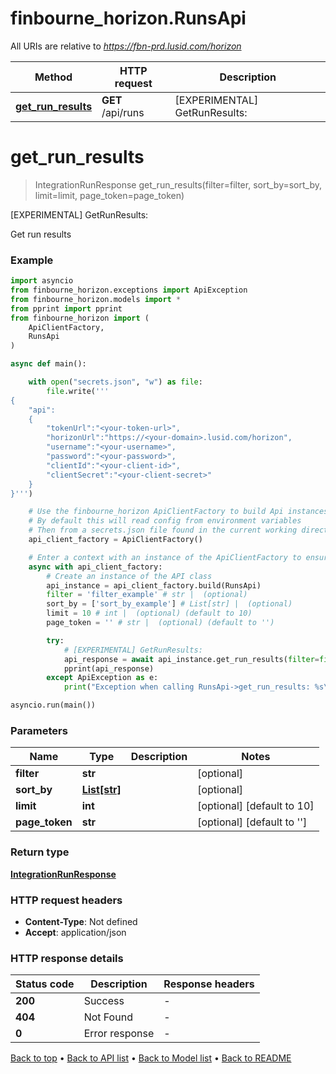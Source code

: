 # finbourne_horizon.RunsApi

All URIs are relative to *https://fbn-prd.lusid.com/horizon*

Method | HTTP request | Description
------------- | ------------- | -------------
[**get_run_results**](RunsApi.md#get_run_results) | **GET** /api/runs | [EXPERIMENTAL] GetRunResults: 


# **get_run_results**
> IntegrationRunResponse get_run_results(filter=filter, sort_by=sort_by, limit=limit, page_token=page_token)

[EXPERIMENTAL] GetRunResults: 

Get run results

### Example

```python
import asyncio
from finbourne_horizon.exceptions import ApiException
from finbourne_horizon.models import *
from pprint import pprint
from finbourne_horizon import (
    ApiClientFactory,
    RunsApi
)

async def main():

    with open("secrets.json", "w") as file:
        file.write('''
{
    "api":
    {
        "tokenUrl":"<your-token-url>",
        "horizonUrl":"https://<your-domain>.lusid.com/horizon",
        "username":"<your-username>",
        "password":"<your-password>",
        "clientId":"<your-client-id>",
        "clientSecret":"<your-client-secret>"
    }
}''')

    # Use the finbourne_horizon ApiClientFactory to build Api instances with a configured api client
    # By default this will read config from environment variables
    # Then from a secrets.json file found in the current working directory
    api_client_factory = ApiClientFactory()

    # Enter a context with an instance of the ApiClientFactory to ensure the connection pool is closed after use
    async with api_client_factory:
        # Create an instance of the API class
        api_instance = api_client_factory.build(RunsApi)
        filter = 'filter_example' # str |  (optional)
        sort_by = ['sort_by_example'] # List[str] |  (optional)
        limit = 10 # int |  (optional) (default to 10)
        page_token = '' # str |  (optional) (default to '')

        try:
            # [EXPERIMENTAL] GetRunResults: 
            api_response = await api_instance.get_run_results(filter=filter, sort_by=sort_by, limit=limit, page_token=page_token)
            pprint(api_response)
        except ApiException as e:
            print("Exception when calling RunsApi->get_run_results: %s\n" % e)

asyncio.run(main())
```

### Parameters

Name | Type | Description  | Notes
------------- | ------------- | ------------- | -------------
 **filter** | **str**|  | [optional] 
 **sort_by** | [**List[str]**](str.md)|  | [optional] 
 **limit** | **int**|  | [optional] [default to 10]
 **page_token** | **str**|  | [optional] [default to &#39;&#39;]

### Return type

[**IntegrationRunResponse**](IntegrationRunResponse.md)

### HTTP request headers

 - **Content-Type**: Not defined
 - **Accept**: application/json

### HTTP response details
| Status code | Description | Response headers |
|-------------|-------------|------------------|
**200** | Success |  -  |
**404** | Not Found |  -  |
**0** | Error response |  -  |

[Back to top](#) &#8226; [Back to API list](../README.md#documentation-for-api-endpoints) &#8226; [Back to Model list](../README.md#documentation-for-models) &#8226; [Back to README](../README.md)

